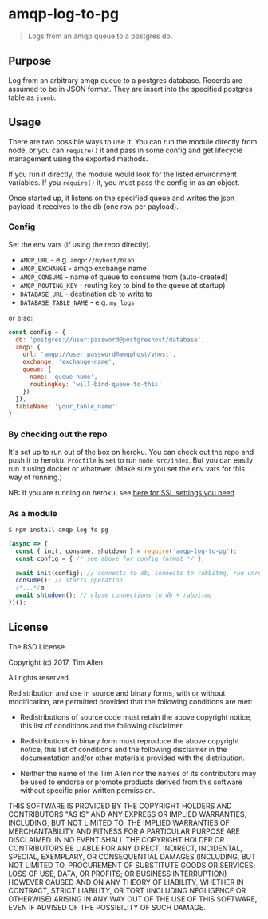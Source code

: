 # amqp-log-to-pg
> Logs from an amqp queue to a postgres db.

## Purpose
Log from an arbitrary amqp queue to a postgres database.  Records are assumed
to be in JSON format.  They are insert into the specified postgres table as
`jsonb`.

## Usage

There are two possible ways to use it. You can run the module directly from node, or you can `require()` it and pass in
some config and get lifecycle management using the exported methods.

If you run it directly, the module would look for the listed environment variables.  If you `require()` it, you must pass
the config in as an object.

Once started up, it listens on the specified queue and writes the json
payload it receives to the db (one row per payload).

### Config

Set the env vars (if using the repo directly).
- `AMQP_URL` - e.g. `amqp://myhost/blah`
- `AMQP_EXCHANGE` - amqp exchange name
- `AMQP_CONSUME` - name of queue to consume from (auto-created)
- `AMQP_ROUTING_KEY` - routing key to bind to the queue at startup)
- `DATABASE_URL` - destination db to write to
- `DATABASE_TABLE_NAME` - e.g. `my_logs`

or else:

```js
const config = {
  db: 'postgres://user:password@postgreshost/database',
  amqp: {
    url: 'amqp://user:password@amqphost/vhost',
    exchange: 'exchange-name',
    queue: {
      name: 'queue-name',
      routingKey: 'will-bind-queue-to-this'
    })
  }),
  tableName: 'your_table_name'
}
```


### By checking out the repo

It's set up to run out of the box on heroku.  You can check out the repo and push it to heroku.
`Procfile` is set to run `node src/index`.  But you can easily run it using docker or whatever.
(Make sure you set the env vars for this way of running.)

NB: If you are running on heroku, see [here for SSL settings you
need](https://devcenter.heroku.com/articles/heroku-postgresql#connecting-in-node-js).
### As a module

```
$ npm install amqp-log-to-pg
```
```js
(async => {
  const { init, consume, shutdown } = require('amqp-log-to-pg');
  const config = { /* see above for config format */ };

  await init(config); // connects to db, connects to rabbitmq, run unrun migrations
  consume(); // starts operation
  /*...*/m
  await shtudown(); // close connections to db + rabbitmq
})();
```

## License

The BSD License

Copyright (c) 2017, Tim Allen

All rights reserved.

Redistribution and use in source and binary forms, with or without modification,
are permitted provided that the following conditions are met:

* Redistributions of source code must retain the above copyright notice, this
  list of conditions and the following disclaimer.

* Redistributions in binary form must reproduce the above copyright notice, this
  list of conditions and the following disclaimer in the documentation and/or
  other materials provided with the distribution.

* Neither the name of the Tim Allen nor the names of its
  contributors may be used to endorse or promote products derived from
  this software without specific prior written permission.

THIS SOFTWARE IS PROVIDED BY THE COPYRIGHT HOLDERS AND CONTRIBUTORS "AS IS" AND
ANY EXPRESS OR IMPLIED WARRANTIES, INCLUDING, BUT NOT LIMITED TO, THE IMPLIED
WARRANTIES OF MERCHANTABILITY AND FITNESS FOR A PARTICULAR PURPOSE ARE
DISCLAIMED. IN NO EVENT SHALL THE COPYRIGHT HOLDER OR CONTRIBUTORS BE LIABLE FOR
ANY DIRECT, INDIRECT, INCIDENTAL, SPECIAL, EXEMPLARY, OR CONSEQUENTIAL DAMAGES
(INCLUDING, BUT NOT LIMITED TO, PROCUREMENT OF SUBSTITUTE GOODS OR SERVICES;
LOSS OF USE, DATA, OR PROFITS; OR BUSINESS INTERRUPTION) HOWEVER CAUSED AND ON
ANY THEORY OF LIABILITY, WHETHER IN CONTRACT, STRICT LIABILITY, OR TORT
(INCLUDING NEGLIGENCE OR OTHERWISE) ARISING IN ANY WAY OUT OF THE USE OF THIS
SOFTWARE, EVEN IF ADVISED OF THE POSSIBILITY OF SUCH DAMAGE.

